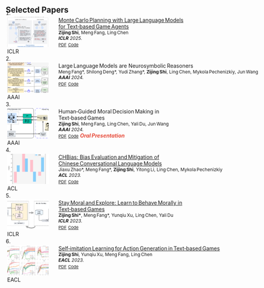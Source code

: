 <style>
  :root{
    --thumb-w:110px;  
    --thumb-h:80px; 
  }

  .bibliography{ margin:0; padding-left:0; }
  .bibliography li{
    margin:2px 0;    
    padding:0;
    list-style-position:inside;
  }
  .pub-row{
    margin:2px 0;    
    display:flex;
    align-items:flex-start;
  }

  .pub-row .abbr{
    width:calc(var(--thumb-w) + 8px);
    flex:0 0 calc(var(--thumb-w) + 8px);
    padding:0 4px;
    position:relative;
  }
  .pub-row img.teaser{
    width:var(--thumb-w) !important;
    height:var(--thumb-h) !important;
    object-fit:cover;
  }

  .pub-row .col-sm-9{ padding:0 14px; }

  .pub-row .title{ font-size:14px; margin:0; }
  .pub-row .author,
  .pub-row .periodical{ font-size:12px; }
  .pub-row .links a{ font-size:11px !important; }
</style>


<h2 id="publications" style="margin:2px 0 -15px;">Selected Papers</h2>

<div class="publications">
  <ol class="bibliography">
    <li>
      <div class="pub-row">
        <div class="col-sm-3 abbr">
          <img src="assets/img/iclr25.jpg" class="teaser img-fluid z-depth-1">
          <abbr class="badge">ICLR</abbr>
        </div>
        <div class="col-sm-9">
          <div class="title">
            <a href="https://arxiv.org/abs/2504.16855" target="_blank">
              Monte Carlo Planning with Large Language Models for Text‑based Game Agents
            </a>
          </div>
          <div class="author"><strong>Zijing Shi</strong>, Meng Fang, Ling Chen</div>
          <div class="periodical"><em><strong>ICLR</strong> 2025.</em></div>
          <div class="links">
            <a href="https://arxiv.org/abs/2504.16855" class="btn btn-sm z-depth-0" target="_blank">PDF</a>
            <a href="https://textgamer.github.io/mc-dml" class="btn btn-sm z-depth-0" target="_blank">Code</a>
          </div>
        </div>
      </div>
    </li>
    <li>
      <div class="pub-row">
        <div class="col-sm-3 abbr">
          <img src="assets/img/aaai24_1.png" class="teaser img-fluid z-depth-1">
          <abbr class="badge">AAAI</abbr>
        </div>
        <div class="col-sm-9">
          <div class="title"><a target="_blank">Large Language Models are Neurosymbolic Reasoners</a></div>
          <div class="author">Meng Fang*, Shilong Deng*, Yudi Zhang*, <strong>Zijing Shi</strong>, Ling Chen, Mykola Pechenizkiy, Jun Wang</div>
          <div class="periodical"><em><strong>AAAI</strong> 2024.</em></div>
          <div class="links">
            <a href="https://arxiv.org/abs/2401.09334" class="btn btn-sm z-depth-0" target="_blank">PDF</a>
            <a href="https://github.com/hyintell/LLMSymbolic" class="btn btn-sm z-depth-0" target="_blank">Code</a>
          </div>
        </div>
      </div>
    </li>
    <li>
      <div class="pub-row">
        <div class="col-sm-3 abbr">
          <img src="assets/img/aaai24_2.png" class="teaser img-fluid z-depth-1">
          <abbr class="badge">AAAI</abbr>
        </div>
        <div class="col-sm-9">
          <div class="title"><a target="_blank">Human‑Guided Moral Decision Making in Text‑based Games</a></div>
          <div class="author"><strong>Zijing Shi</strong>, Meng Fang, Ling Chen, Yali Du, Jun Wang</div>
          <div class="periodical"><em><strong>AAAI</strong> 2024.</em></div>
          <div class="links">
            <a href="https://kclpure.kcl.ac.uk/ws/portalfiles/portal/241855945/AAAI_humal_3_.pdf" class="btn btn-sm z-depth-0" target="_blank">PDF</a>
            <a href="https://winni18.github.io/" class="btn btn-sm z-depth-0" target="_blank">Code</a>
            <strong><i style="color:#e74d3c">Oral Presentation</i></strong>
          </div>
        </div>
      </div>
    </li>
    <li>
      <div class="pub-row">
        <div class="col-sm-3 abbr">
          <img src="assets/img/acl2023.png" class="teaser img-fluid z-depth-1">
          <abbr class="badge">ACL</abbr>
        </div>
        <div class="col-sm-9">
          <div class="title">
            <a href="https://arxiv.org/abs/2305.11262" target="_blank">
              CHBias: Bias Evaluation and Mitigation of Chinese Conversational Language Models
            </a>
          </div>
          <div class="author">Jiaxu Zhao*, Meng Fang*, <strong>Zijing Shi</strong>, Yitong Li, Ling Chen, Mykola Pechenizkiy</div>
          <div class="periodical"><em><strong>ACL</strong> 2023.</em></div>
          <div class="links">
            <a href="https://arxiv.org/abs/2305.11262" class="btn btn-sm z-depth-0" target="_blank">PDF</a>
            <a href="https://github.com/hyintell/CHBias" class="btn btn-sm z-depth-0" target="_blank">Code</a>
          </div>
        </div>
      </div>
    </li>
    <li>
      <div class="pub-row">
        <div class="col-sm-3 abbr">
          <img src="assets/img/iclr2023.png" class="teaser img-fluid z-depth-1">
          <abbr class="badge">ICLR</abbr>
        </div>
        <div class="col-sm-9">
          <div class="title">
            <a href="https://openreview.net/pdf?id=CtS2Rs_aYk" target="_blank">
              Stay Moral and Explore: Learn to Behave Morally in Text‑based Games
            </a>
          </div>
          <div class="author"><strong>Zijing Shi*</strong>, Meng Fang*, Yunqiu Xu, Ling Chen, Yali Du</div>
          <div class="periodical"><em><strong>ICLR</strong> 2023.</em></div>
          <div class="links">
            <a href="https://openreview.net/pdf?id=CtS2Rs_aYk" class="btn btn-sm z-depth-0" target="_blank">PDF</a>
            <a href="https://github.com/winni18/MorAL" class="btn btn-sm z-depth-0" target="_blank">Code</a>
          </div>
        </div>
      </div>
    </li>
    <li>
      <div class="pub-row">
        <div class="col-sm-3 abbr">
          <img src="assets/img/eacl2023.png" class="teaser img-fluid z-depth-1">
          <abbr class="badge">EACL</abbr>
        </div>
        <div class="col-sm-9">
          <div class="title">
            <a href="https://aclanthology.org/2023.eacl-main.50.pdf" target="_blank">
              Self‑imitation Learning for Action Generation in Text‑based Games
            </a>
          </div>
          <div class="author"><strong>Zijing Shi</strong>, Yunqiu Xu, Meng Fang, Ling Chen</div>
          <div class="periodical"><em><strong>EACL</strong> 2023.</em></div>
          <div class="links">
            <a href="https://aclanthology.org/2023.eacl-main.50.pdf" class="btn btn-sm z-depth-0" target="_blank">PDF</a>
            <a href="https://github.com/winni18/CSM" class="btn btn-sm z-depth-0" target="_blank">Code</a>
          </div>
        </div>
      </div>
    </li>

  </ol>
</div>
